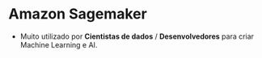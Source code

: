 # Amazon Sagemaker

 - Muito utilizado por **Cientistas de dados** / **Desenvolvedores** para criar Machine Learning e AI.